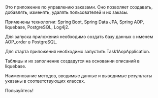 Это приложение по управлению заказами.
Оно позволяет создавать, добавлять, изменять, 
удалять пользователей и их заказы.

Применены технологии: Spring Boot, Spring Data JPA, Spring AOP, 
liquebase, PostgreSQL, Log4j2.

Для запуска приложения необходимо создать 
базу данных с именем AOP_order в PostgreSQL.

Для старта приложения необходимо запустить Task1AopApplication.

Таблицы и их заполнение создадутся на основании описаний в liquebase.

Наименование методов, вводимые данные и выводимые результаты
указаны в соответствующих классах.

Пользуйтесь!